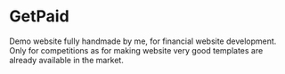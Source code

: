 # GetPaid
Demo website fully handmade by me, for financial website development. Only for competitions as for making website very good templates are already available in the market.
